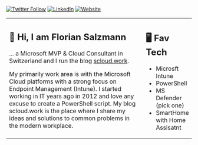 [![Twitter Follow](https://img.shields.io/badge/Twitter-1DA1F2?style=for-the-badge&logo=twitter&logoColor=white)](https://twitter.com/FlorianSLZ/)  [![LinkedIn](https://img.shields.io/badge/LinkedIn-0077B5?style=for-the-badge&logo=linkedin&logoColor=white)](https://www.linkedin.com/in/fsalzmann/)  [![Website](https://img.shields.io/badge/website-000000?style=for-the-badge&logo=About.me&logoColor=white)](https://scloud.work/en/about)


<table><tr><td valign="top" width="75%">

## 👋 Hi, I am Florian Salzmann

... a Microsoft MVP & Cloud Consultant in Switzerland and I run the blog [scloud.work](https://scloud.work/en).

My primarily work area is with the Microsoft Cloud platforms with a strong focus on Endpoint Management (Intune). I started working in IT years ago in 2012 and love any excuse to create a PowerShell script. My blog scloud.work is the place where I share my ideas and solutions to common problems in the modern workplace.

</td><td valign="top" width="25%">

## 🖥️ Fav Tech

- Microsft Intune
- PowerShell
- MS Defender (pick one) 
- SmartHome with Home Assisatnt

</tr></tr></table> 
